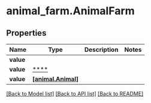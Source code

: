 # animal_farm.AnimalFarm

## Properties
Name | Type | Description | Notes
------------ | ------------- | ------------- | -------------
**value** |  |  | 
**value** | [****](animal.Animal.md) |  | 
**value** | [**[animal.Animal]**](Animal.md) |  | 

[[Back to Model list]](../README.md#documentation-for-models) [[Back to API list]](../README.md#documentation-for-api-endpoints) [[Back to README]](../README.md)



